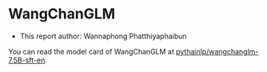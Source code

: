 # WangChanGLM

- This report author: Wannaphong Phatthiyaphaibun

You can read the model card of WangChanGLM at [pythainlp/wangchanglm-7.5B-sft-en](https://huggingface.co/pythainlp/wangchanglm-7.5B-sft-en).
